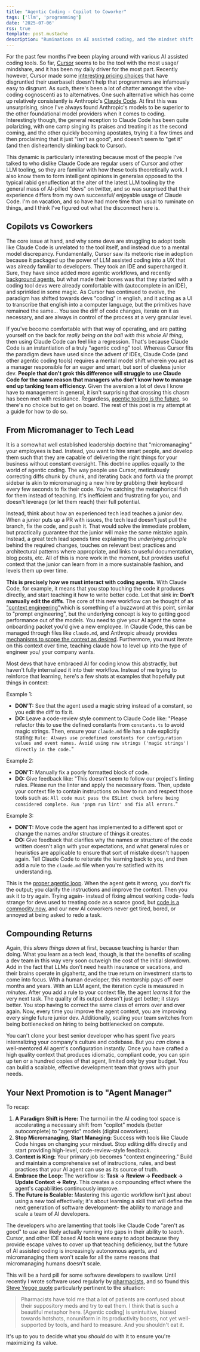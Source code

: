 ```yaml
---
title: "Agentic Coding - Copilot to Coworker"
tags: ['llm', 'programming']
date: '2025-07-06'
rss: true
template: post.mustache
description: "Ruminations on AI assisted coding, and the mindset shift needed to take full advantage of it (in 2025)."
---
```



For the past few months I've been playing around with various AI assisted coding tools. So far, [Cursor](https://cursor.com/) seems to be the tool with the most usage/ mindshare, and it has been my daily driver for the most part. Recently however, Cursor made some [interesting pricing choices](https://cursor.com/blog/june-2025-pricing) that have disgruntled their userbase<span class="mgnote">It doesn't help that programmers are infamously easy to disgrunt</span>.
As such, there's been a lot of chatter amongst the vibe-coding cognoscenti as to alternatives. One such alternative which has come up relatively consistently is Anthropic's [Claude Code](https://www.anthropic.com/claude-code). At first this was unsurprising, since I've always found Anthropic's models to be superior to the other foundational model providers when it comes to coding. Interestingly though, the general reception to Claude Code has been quite polarizing, with one camp singing its praises and treating it as the second coming, and the other quickly becoming apostates, trying it a few times and then proclaiming that it just "isn't as good", and doesn't seem to "get it" (and then disheartendly slinking back to Cursor).

This dynamic is particularly interesting because most of the people I've talked to who dislike Claude Code are regular users of Cursor and other LLM tooling, so they are familiar with how these tools theoretically work. I also know them to form intelligent opinions in general<span class="mgnote">as opposed to the typical rabid genuflection at the alter of the latest LLM tooling by the general mass of AI-pilled "devs" on twitter</span>, and so was surprised that their experience differs from my own successful/ enjoyable usage of Claude Code. I'm on vacation, and so have had more time than usual to ruminate on things, and I think I've figured out what the disconnect here is.

## Copilots vs Coworkers
The core issue at hand, and why some devs are struggling to adopt tools like Claude Code is unrelated to the tool itself, and instead due to a mental model discrepancy. Fundamentally, Cursor saw its meteoric rise in adoption because it packaged up the power of LLM assisted coding into a UX that was already familiar to developers. They took an IDE and supercharged it. Sure, they have since added more agentic workflows, and recently [background agents](https://docs.cursor.com/background-agent), but what made their bones was that they started with a coding tool devs were already comfortable with (autocomplete in an IDE), and sprinkled in some magic. As Cursor has continued to evolve, the paradigm has shifted towards devs "coding" in english, and it acting as a UI to transcribe that english into a computer language, but the primitives have remained the same... You see the diff of code changes, iterate on it as necessary, and are always in control of the process at a very granular level.

If you've become comfortable with that way of operating, and are patting yourself on the back for *really being on the ball with this whole AI thing*, then using Claude Code can feel like a regression. That's because Claude Code is an instantiation of a truly "agentic coding" tool. Whereas Cursor fits the paradigm devs have used since the advent of IDEs, Claude Code (and other agentic coding tools) requires a mental model shift wherein you act as a manager responsible for an eager and smart, but sort of clueless junior dev. **People that don't grok this difference will struggle to use Claude Code for the same reason that managers who don't know how to manage end up tanking team efficiency.** Given the aversion a lot of devs I know have to management in general, it isn't surprising that crossing this chasm has been met with resistance. Regardless, [agentic tooling is the future](https://www.youtube.com/watch?v=LCEmiRjPEtQ), so there's no choice but to get on board. The rest of this post is my attempt at a guide for how to do so.

## From Micromanager to Tech Lead
It is a somewhat well established leadership doctrine that "micromanaging" your employees is bad. Instead, you want to hire smart people, and develop them such that they are capable of delivering the right things for your business without constant oversight. This doctrine applies equally to the world of agentic coding. The way people use Cursor, meticulously correcting diffs chunk by chunk, and iterating back and forth via the prompt sidebar is akin to micromanaging a new hire by grabbing their keyboard every few seconds to fix their code. You're catching the metaphorical fish for them instead of teaching. It's inefficient and frustrating for you, and doesn't leverage (or let them reach) their full potential.

Instead, think about how an experienced tech lead teaches a junior dev. When a junior puts up a PR with issues, the tech lead doesn't just pull the branch, fix the code, and push it. That would solve the immediate problem, but practically guarantee that the junior will make the same mistake again. Instead, a great tech lead spends time explaining the *underlying principle* behind the required changes, touches on relevant best practices and architectural patterns where appropriate, and links to useful documentation, blog posts, etc. All of this is more work in the moment, but provides useful context that the junior can learn from in a more sustainable fashion, and levels them up over time.

**This is precisely how we must interact with coding agents.** With Claude Code, for example, it means that you stop touching the code it produces directly, and start teaching it how to write better code. Let that sink in: **Don't manually edit the diffs**. The core of this new workflow can be thought of as ["context engineering"](https://x.com/karpathy/status/1937902205765607626)<span class="mgnote">which is something of a buzzword at this point, similar to "prompt engineering", but the underlying concept is key to getting good performance out of the models</span>. You need to give your AI agent the same onboarding packet you'd give a new employee. In Claude Code, this can be managed through files like `claude.md`, and Anthropic already provides [mechanisms to scope the context as desired](https://www.anthropic.com/engineering/claude-code-best-practices). Furthermore, you must iterate on this context over time, teaching claude how to level up into the type of engineer you/ your company wants.

Most devs that have embraced AI for coding know this abstractly, but haven't fully internalized it into their workflow. Instead of me trying to reinforce that learning, here's a few shots at examples that hopefully put things in context:

Example 1:
* **DON'T:** See that the agent used a magic string instead of a constant, so you edit the diff to fix it.
* **DO:** Leave a code-review style comment to Claude Code like: "Please refactor this to use the defined constants from `constants.ts` to avoid magic strings. Then, ensure your `claude.md` file has a rule explicitly stating: `Rule: Always use predefined constants for configuration values and event names. Avoid using raw strings ('magic strings') directly in the code.`"

Example 2:
* **DON'T:** Manually fix a poorly formatted block of code.
* **DO:** Give feedback like: "This doesn't seem to follow our project's linting rules. Please run the linter and apply the necessary fixes. Then, update your context file to contain instructions on how to run and respect those tools such as: `All code must pass the ESLint check before being considered complete. Run 'pnpm run lint' and fix all errors.`"

Example 3:
* **DON'T:** Move code the agent has implemented to a different spot or change the names and/or structure of things it creates.
* **DO:** Give feedback that clarifies why the names or structure of the code written doesn't align with your expectations, and what general rules or heuristics are applicable to ensure that sort of mistake doesn't happen again. Tell Claude Code to reiterate the learning back to you, and then add a rule to the `claude.md` file when you're satisfied with its understanding.

This is the [proper agentic loop](https://ghuntley.com/stdlib/). When the agent gets it wrong, you don't fix the output; you clarify the instructions and improve the context. Then you ask it to try again. Trying again- instead of fixing almost working code- feels strange for devs used to treating code as a scarce good, but [code is a commodity now](https://sourcegraph.com/blog/the-death-of-the-junior-developer), and our new AI coworkers never get tired, bored, or annoyed at being asked to redo a task.

## Compounding Returns
Again, this *slows things down* at first, because teaching is harder than doing. What you learn as a tech lead, though, is that the benefits of scaling a dev team in this way very soon outweigh the cost of the initial slowdown. Add in the fact that LLMs don't need health insurance or vacations, and their brains operate in gigahertz, and the true return on investment starts to come into focus. With a human developer, this mentorship pays off over months and years. With an LLM agent, the iteration cycle is measured in *minutes*. After you add a rule to your context file, the agent *learns* it for the very next task. The quality of its output doesn't just get better; it stays better. You stop having to correct the same class of errors over and over again. Now, every time you improve the agent context, you are improving every single future junior dev. Additionally, scaling your team switches from being bottlenecked on hiring to being bottlenecked on compute.

You can't clone your best senior developer who has spent five years internalizing your company's culture and codebase. But you *can* clone a well-mentored AI agent's configuration instantly. Once you have crafted a high quality context that produces idiomatic, compliant code, you can spin up ten or a hundred copies of that agent, limited only by your budget. You can build a scalable, effective development team that grows with your needs.

## Your Next Promotion is to "Agent Manager"

To recap:

1.  **A Paradigm Shift is Here:** The turmoil in the AI coding tool space is accelerating a necessary shift from "copilot" models (better autocomplete) to "agentic" models (digital coworkers).
2.  **Stop Micromanaging, Start Managing:** Success with tools like Claude Code hinges on changing your mindset. Stop editing diffs directly and start providing high-level, code-review-style feedback.
3.  **Context is King:** Your primary job becomes "context engineering." Build and maintain a comprehensive set of instructions, rules, and best practices that your AI agent can use as its source of truth.
4.  **Embrace the Loop:** The workflow is: **Task -> Review -> Feedback -> Update Context -> Retry.** This creates a compounding effect where the agent's capabilities continuously improve.
5.  **The Future is Scalable:** Mastering this agentic workflow isn't just about using a new tool effectively; it's about learning a skill that will define the next generation of software development- the ability to manage and scale a team of AI developers.

The developers who are lamenting that tools like Claude Code "aren't as good" to *use* are likely actually running into gaps in their ability to *teach*. Cursor, and other IDE based AI tools were easy to adopt because they provide escape valves to cover up that teaching deficiency, but the future of AI assisted coding is increasingly autonomous agents, and micromanaging them won't scale for all the same reasons that micromanaging humans doesn't scale.

This will be a hard pill for some software developers to swallow. Until recently I wrote software used regularly by [pharmacists](https://pharmacy.amazon.com/), and so found this [Steve Yegge quote](https://sourcegraph.com/blog/the-death-of-the-stubborn-developer) particularly pertinent to the situation:

> Pharmacists have told me that a lot of patients are confused about their suppository meds and try to eat them. I think that is such a beautiful metaphor here. [Agentic coding] is unintuitive, biased towards hotshots, nonuniform in its productivity boosts, not yet well-supported by tools, and hard to measure. And you shouldn't eat it.

It's up to you to decide what you *should* do with it to ensure you're maximizing its value.
